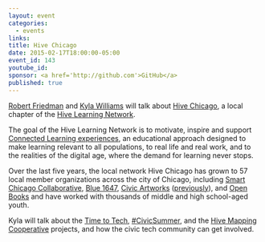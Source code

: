 ```yaml
---
layout: event
categories: 
  - events
links:
title: Hive Chicago
date: 2015-02-17T18:00:00-05:00
event_id: 143
youtube_id: 
sponsor: <a href='http://github.com'>GitHub</a>
published: true
---
```


[Robert Friedman](https://twitter.com/omnignorant) and [Kyla Williams](https://twitter.com/SmartChgoKyla) will talk about [Hive Chicago](http://hivechicago.org/), a local chapter of the [Hive Learning Network](http://hivelearningnetworks.org/). 

The goal of the Hive Learning Network is to motivate, inspire and support [Connected Learning experiences](http://connectedlearning.tv/what-is-connected-learning), an educational approach designed to make learning relevant to all populations, to real life and real work, and to the realities of the digital age, where the demand for learning never stops.

Over the last five years, the local network Hive Chicago has grown to 57 local member organizations across the city of Chicago, including [Smart Chicago Collaborative](http://smartchicagocollaborative.org/), [Blue 1647](http://www.blue1647.com/), [Civic Artworks](http://www.civicartworks.com/) ([previously](http://opengovhacknight.org/events/2014/05/13/civic-artworks.html)), and [Open Books](http://www.open-books.org/) and have worked with thousands of middle and high school-aged youth. 

Kyla will talk about the [Time to Tech](http://www.smartchicagocollaborative.org/work/education/time-to-tech/), [#CivicSummer](http://www.smartchicagocollaborative.org/work/education/civicsummer/), and the [Hive Mapping Cooperative](http://www.smartchicagocollaborative.org/work/education/hive-mapping-cooperative/) projects, and how the civic tech community can get involved.